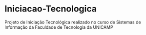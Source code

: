 # Iniciacao-Tecnologica
Projeto de Iniciação Tecnológica realizado no curso de Sistemas de Informação da Faculdade de Tecnologia da UNICAMP
